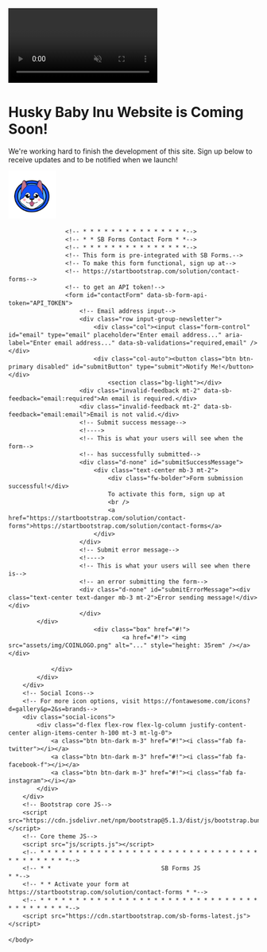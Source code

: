 <!DOCTYPE html>
<html lang="en">
    <head>
        <meta charset="utf-8" />
        <meta name="viewport" content="width=device-width, initial-scale=1, shrink-to-fit=no" />
        <meta name="description" content="" />
        <meta name="author" content="" />
        <title>Coming Soon - Start Bootstrap Theme</title>
        <link rel="icon" type="image/x-icon" href="assets/favicon.ico" />
        <!-- Font Awesome icons (free version)-->
        <script src="https://use.fontawesome.com/releases/v5.15.4/js/all.js" crossorigin="anonymous"></script>
        <!-- Google fonts-->
        <link rel="preconnect" href="https://fonts.gstatic.com" />
        <link href="https://fonts.googleapis.com/css2?family=Tinos:ital,wght@0,400;0,700;1,400;1,700&amp;display=swap" rel="stylesheet" />
        <link href="https://fonts.googleapis.com/css2?family=DM+Sans:ital,wght@0,400;0,500;0,700;1,400;1,500;1,700&amp;display=swap" rel="stylesheet" />
        <!-- Core theme CSS (includes Bootstrap)-->
        <link href="css/styles.css" rel="stylesheet" />
    </head>
    <body>
        <!-- Background Video-->
        <video class="bg-video" playsinline="playsinline" autoplay="autoplay" muted="muted" loop="loop"><source src="assets/mp4/webcomingsoonbackground.mov" type="video/mp4" /></video>               
        <!-- Masthead-->
        <div class="masthead">  
            <div class="masthead-content text-white">
                <div class="container-fluid px-4 px-lg-0">
                    <h1 class="fst-italic lh-1 mb-4">Husky Baby Inu Website is Coming Soon!</h1>
                    <p class="mb-5">We're working hard to finish the development of this site. Sign up below to receive updates and to be notified when we launch!</p>
                        </div>
                            <div class="d-flex flex-column flex-lg-row align-items-center">
                                <a class="me-lg-3 mb-4 mb-lg-0" href="#!"> 
                                <a href="#!"> <img src="assets/img/COINLOGO.png" alt="..." style="height: 6rem" /></a>
                              
                    <!-- * * * * * * * * * * * * * * *-->
                    <!-- * * SB Forms Contact Form * *-->
                    <!-- * * * * * * * * * * * * * * *-->
                    <!-- This form is pre-integrated with SB Forms.-->
                    <!-- To make this form functional, sign up at-->
                    <!-- https://startbootstrap.com/solution/contact-forms-->
                    <!-- to get an API token!-->
                    <form id="contactForm" data-sb-form-api-token="API_TOKEN">
                        <!-- Email address input-->
                        <div class="row input-group-newsletter">
                            <div class="col"><input class="form-control" id="email" type="email" placeholder="Enter email address..." aria-label="Enter email address..." data-sb-validations="required,email" /></div>
                            <div class="col-auto"><button class="btn btn-primary disabled" id="submitButton" type="submit">Notify Me!</button></div>
                                <section class="bg-light"></div>
                        <div class="invalid-feedback mt-2" data-sb-feedback="email:required">An email is required.</div>
                        <div class="invalid-feedback mt-2" data-sb-feedback="email:email">Email is not valid.</div>
                        <!-- Submit success message-->
                        <!---->
                        <!-- This is what your users will see when the form-->
                        <!-- has successfully submitted-->
                        <div class="d-none" id="submitSuccessMessage">
                            <div class="text-center mb-3 mt-2">
                                <div class="fw-bolder">Form submission successful!</div>
                                To activate this form, sign up at
                                <br />
                                <a href="https://startbootstrap.com/solution/contact-forms">https://startbootstrap.com/solution/contact-forms</a>
                            </div>
                        </div>
                        <!-- Submit error message-->
                        <!---->
                        <!-- This is what your users will see when there is-->
                        <!-- an error submitting the form-->
                        <div class="d-none" id="submitErrorMessage"><div class="text-center text-danger mb-3 mt-2">Error sending message!</div></div>
                        </div>
            </div>
                            <div class="box" href="#!"> 
                                    <a href="#!"> <img src="assets/img/COINLOGO.png" alt="..." style="height: 35rem" /></a></div>
                                    
                </div>
            </div>
        </div>
        <!-- Social Icons-->
        <!-- For more icon options, visit https://fontawesome.com/icons?d=gallery&p=2&s=brands-->
        <div class="social-icons">
            <div class="d-flex flex-row flex-lg-column justify-content-center align-items-center h-100 mt-3 mt-lg-0">
                <a class="btn btn-dark m-3" href="#!"><i class="fab fa-twitter"></i></a>
                <a class="btn btn-dark m-3" href="#!"><i class="fab fa-facebook-f"></i></a>
                <a class="btn btn-dark m-3" href="#!"><i class="fab fa-instagram"></i></a>
            </div>
        </div>
        <!-- Bootstrap core JS-->
        <script src="https://cdn.jsdelivr.net/npm/bootstrap@5.1.3/dist/js/bootstrap.bundle.min.js"></script>
        <!-- Core theme JS-->
        <script src="js/scripts.js"></script>
        <!-- * * * * * * * * * * * * * * * * * * * * * * * * * * * * * * * * * * * * * * * *-->
        <!-- * *                               SB Forms JS                               * *-->
        <!-- * * Activate your form at https://startbootstrap.com/solution/contact-forms * *-->
        <!-- * * * * * * * * * * * * * * * * * * * * * * * * * * * * * * * * * * * * * * * *-->
        <script src="https://cdn.startbootstrap.com/sb-forms-latest.js"></script>

    </body>
</html>                       
